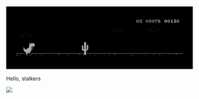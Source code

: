 ![image](https://github.com/abhilxsh07/abhilxsh07/blob/main/dino%20invert.gif?raw=true)

Hello, stalkers 

![](https://komarev.com/ghpvc/?username=abhilxsh07&label=Stalkers)

